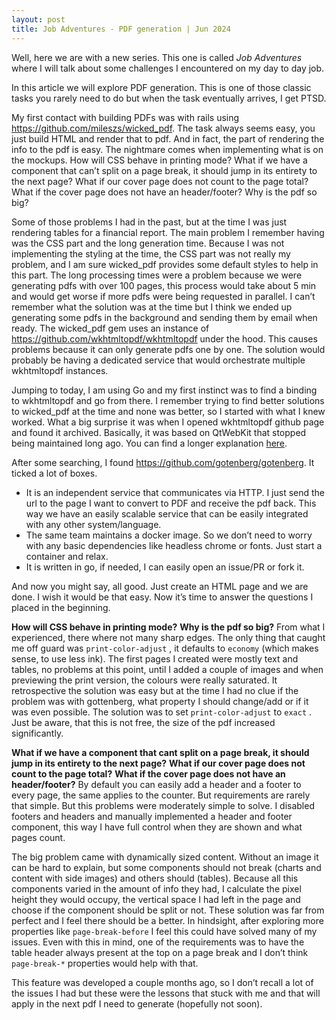 ```yaml
---
layout: post
title: Job Adventures - PDF generation | Jun 2024
---
```

Well, here we are with a new series. This one is called *Job Adventures* where I will talk about some challenges I encountered on my day to day job.

In this article we will explore PDF generation. This is one of those classic tasks you rarely need to do but when the task eventually arrives, I get PTSD.

My first contact with building PDFs was with rails using https://github.com/mileszs/wicked_pdf. The task always seems easy, you just build HTML and render that to pdf. And in fact, the part of rendering the info to the pdf is easy. The nightmare comes when implementing what is on the mockups. How will CSS behave in printing mode? What if we have a component that can’t split on a page break, it should jump in its entirety to the next page? What if our cover page does not count to the page total? What if the cover page does not have an header/footer? Why is the pdf so big?

Some of those problems I had in the past, but at the time I was just rendering tables for a financial report. The main problem I remember having was the CSS part and the long generation time. Because I was not implementing the styling at the time, the CSS part was not really my problem, and I am sure wicked_pdf provides some default styles to help in this part. The long processing times were a problem because we were generating pdfs with over 100 pages, this process would take about 5 min and would get worse if more pdfs were being requested in parallel. I can’t remember what the solution was at the time but I think we ended up generating some pdfs in the background and sending them by email when ready. The wicked_pdf gem uses an instance of https://github.com/wkhtmltopdf/wkhtmltopdf under the hood. This causes problems because it can only generate pdfs one by one. The solution would probably be having a dedicated service that would orchestrate multiple wkhtmltopdf instances.

Jumping to today, I am using Go and my first instinct was to find a binding to wkhtmltopdf and go from there. I remember trying to find better solutions to wicked_pdf at the time and none was better, so I started with what I knew worked. What a big surprise it was when I opened wkhtmltopdf github page and found it archived. Basically, it was based on QtWebKit that stopped being maintained long ago. You can find a longer explanation [here](https://wkhtmltopdf.org/status.html).

After some searching, I found https://github.com/gotenberg/gotenberg. It ticked a lot of boxes.
- It is an independent service that communicates via HTTP. I just send the url to the page I want to convert to PDF and receive the pdf back. This way we have an easily scalable service that can be easily integrated with any other system/language.
- The same team maintains a docker image. So we don’t need to worry with any basic dependencies like headless chrome or fonts. Just start a container and relax.
- It is written in go, if needed, I can easily open an issue/PR or fork it.

And now you might say, all good. Just create an HTML page and we are done. I wish it would be that easy. Now it’s time to answer the questions I placed in the beginning.

**How will CSS behave in printing mode?**
**Why is the pdf so big?**
From what I experienced, there where not many sharp edges. The only thing that caught me off guard was `print-color-adjust` , it defaults to `economy` (which makes sense, to use less ink). The first pages I created were mostly text and tables, no problems at this point, until I added a couple of images and when previewing the print version, the colours were really saturated. It retrospective the solution was easy but at the time I had no clue if the problem was with gottenberg, what property I should change/add or if it was even possible. The solution was to set `print-color-adjust` to `exact` . Just be aware, that this is not free, the size of the pdf increased significantly.

**What if we have a component that cant split on a page break, it should jump in its entirety to the next page?**
**What if our cover page does not count to the page total?**
**What if the cover page does not have an header/footer?**
By default you can easily add a header and a footer to every page, the same applies to the counter. But requirements are rarely that simple. But this problems were moderately simple to solve. I disabled footers and headers and manually implemented a header and footer component, this way I have full control when they are shown and what pages count.

The big problem came with dynamically sized content. Without an image it can be hard to explain, but some components should not break (charts and content with side images) and others should (tables). Because all this components varied in the amount of info they had, I calculate the pixel height they would occupy, the vertical space I had left in the page and choose if the component should be split or not. These solution was far from perfect and I feel there should be a better. In hindsight, after exploring more properties like `page-break-before` I feel this could have solved many of my issues. Even with this in mind, one of the requirements was to have the table header always present at the top on a page break and I don’t think `page-break-*`  properties would help with that.

This feature was developed a couple months ago, so I don’t recall a lot of the issues I had but these were the lessons that stuck with me and that will apply in the next pdf I need to generate (hopefully not soon).